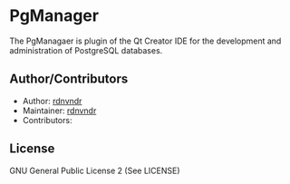 # PgManager
The PgManagaer is plugin of the Qt Creator IDE for the development and administration of PostgreSQL databases.

## Author/Contributors
* Author: [rdnvndr](https://github.com/rdnvndr)
* Maintainer: [rdnvndr](https://github.com/rdnvndr) 
* Contributors:

## License
GNU General Public License 2 (See LICENSE)
